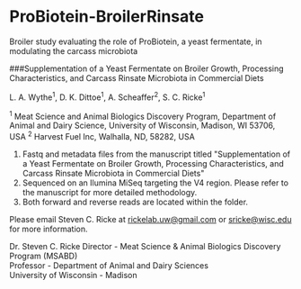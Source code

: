 # ProBiotein-BroilerRinsate
 Broiler study evaluating the role of ProBiotein, a yeast fermentate, in modulating the carcass microbiota

###Supplementation of a Yeast Fermentate on Broiler Growth, Processing Characteristics, and Carcass Rinsate Microbiota in Commercial Diets

L. A. Wythe<sup>1</sup>, D. K. Dittoe<sup>1</sup>, A. Scheaffer<sup>2</sup>, S. C. Ricke<sup>1</sup>

<sup>1</sup> Meat Science and Animal Biologics Discovery Program, Department of Animal and Dairy Science, University of Wisconsin, Madison, WI 53706, USA
<sup>2</sup> Harvest Fuel Inc, Walhalla, ND, 58282, USA

1. Fastq and metadata files from the manuscript titled "Supplementation of a Yeast Fermentate on Broiler Growth, Processing Characteristics, and Carcass Rinsate Microbiota in Commercial Diets" <br/>
2. Sequenced on an Ilumina MiSeq targeting the V4 region. Please refer to the manuscript for more detailed methodology.<br/>
3. Both forward and reverse reads are located within the folder. <br/>

Please email Steven C. Ricke at rickelab.uw@gmail.com or sricke@wisc.edu for more information.

Dr. Steven C. Ricke 
Director - Meat Science & Animal Biologics Discovery Program (MSABD) <br/>
Professor - Department of Animal and Dairy Sciences <br/>
University of Wisconsin - Madison <br/>
